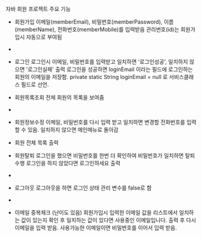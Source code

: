 자바 회원 프로젝트
주요 기능
* 회원가입
이메일(memberEmail), 비밀번호(memberPassword), 이름(memberName), 전화번호(memberMobile)를 입력받음
관리번호(id)는 회원가입시 자동으로 부여됨
* 
* 로그인
로그인시 이메일, 비밀번호를 입력받고 일치하면 '로그인성공', 일치하지 않으면 '로그인실패' 출력
로그인을 성공하면 loginEmail 이라는 필드에 로그인하는 회원의 이메일을 저장함.
private static String loginEmail = null 로 서비스클래스 필드로 선언.

* 회원목록조회
전체 회원의 목록을 보여줌
* 
* 회원정보수정
이메일, 비밀번호를 다시 입력 받고 일치하면 변경할 전화번호를 입력할 수 있음.
일치하지 않으면 메인메뉴로 돌아감

* 회원 전체 목록 출력

* 회원탈퇴
로그인을 했으면 비밀번호를 한번 더 확인하여 비밀번호가 일치하면 탈퇴 수행
로그인을 하지 않았다면 로그인하세요 출력
* 
* 로그아웃
 로그아웃을 하면 로그인 상태 관리 변수를 false로 함
* 
* 이메일 중복체크 (난이도 있음)
회원가입시 입력한 이메일 값을 리스트에서 일치하는 값이 있는지 확인 후 일치하는 값이 있다면 사용중인 이메일입니다. 출력 후 다시 이메일을 입력 받음.
사용가능한 이메일이면 비밀번호를 이어서 입력 받음.